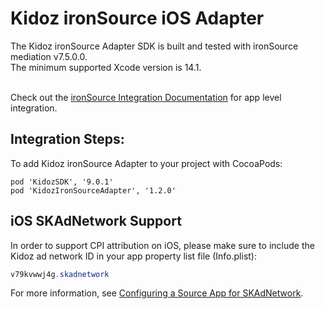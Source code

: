 # Kidoz ironSource iOS Adapter

The Kidoz ironSource Adapter SDK is built and tested with ironSource mediation v7.5.0.0.<BR> 
The minimum supported Xcode version is 14.1.<BR><BR>

Check out the [ironSource Integration Documentation](https://developers.is.com/ironsource-mobile/ios/ios-sdk/) for app level integration.

## Integration Steps:

To add Kidoz ironSource Adapter to your project with CocoaPods:
```
pod 'KidozSDK', '9.0.1'
pod 'KidozIronSourceAdapter', '1.2.0'
```

## iOS SKAdNetwork Support

In order to support CPI attribution on iOS, please make sure to include the Kidoz ad network ID in your app property list file (Info.plist):

```java
v79kvwwj4g.skadnetwork	
```
For more information, see [Configuring a Source App for SKAdNetwork](https://developer.apple.com/documentation/storekit/skadnetwork/configuring_a_source_app).
